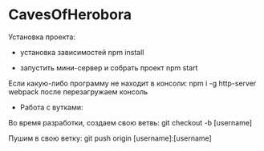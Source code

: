 # CavesOfHerobora

Установка проекта:

- установка зависимостей
npm install 

- запустить мини-сервер и собрать проект
npm start 

Если какую-либо программу не находит в консоли:
npm i -g http-server webpack
после перезагружаем консоль

- Работа с вутками:

Во время разработки, создаем свою ветвь:
git checkout -b [username]

Пушим в свою ветку:
git push origin [username]:[username]
